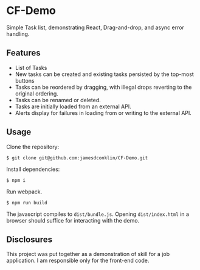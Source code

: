 # CF-Demo
Simple Task list, demonstrating React, Drag-and-drop, and async error handling.

## Features
 - List of Tasks
 - New tasks can be created and existing tasks persisted by the top-most buttons
 - Tasks can be reordered by dragging, with illegal drops reverting to the original ordering.
 - Tasks can be renamed or deleted.
 - Tasks are initially loaded from an external API.
 - Alerts display for failures in loading from or writing to the external API.

## Usage

Clone the repository:

`$ git clone git@github.com:jamesdconklin/CF-Demo.git`

Install dependencies:

`$ npm i`

Run webpack.

`$ npm run build`

The javascript compiles to `dist/bundle.js`. Opening `dist/index.html` in a browser should suffice for interacting with the demo.

## Disclosures

This project was put together as a demonstration of skill for a job application. I am responsible only for the front-end code.
